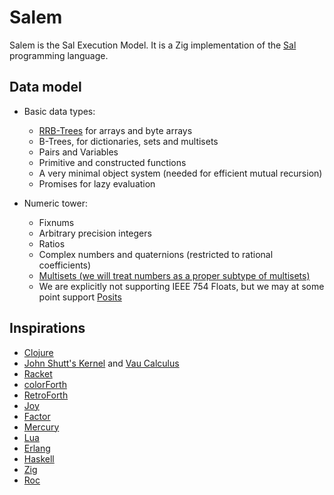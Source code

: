 # Salem

Salem is the Sal Execution Model. It is a Zig implementation of the
[Sal](intro-to-sal.md) programming language.

## Data model

* Basic data types:
  * [RRB-Trees](https://hypirion.com/thesis.pdf) for arrays and byte arrays
  * B-Trees, for dictionaries, sets and multisets
  * Pairs and Variables
  * Primitive and constructed functions
  * A very minimal object system (needed for efficient mutual recursion)
  * Promises for lazy evaluation

* Numeric tower:
  * Fixnums
  * Arbitrary precision integers
  * Ratios
  * Complex numbers and quaternions (restricted to rational coefficients)
  * [Multisets (we will treat numbers as a proper subtype of multisets)](https://www.youtube.com/playlist?list=PLIljB45xT85D94vHAB8joyFTH4dmVJ_Fw)
  * We are explicitly not supporting IEEE 754 Floats, but we may at some point support [Posits](https://posithub.org/)

## Inspirations

* [Clojure](https://clojure.org/)
* [John Shutt's Kernel](https://ftp.cs.wpi.edu/pub/techreports/pdf/05-07.pdf) and [Vau Calculus](https://web.cs.wpi.edu/~jshutt/dissertation/etd-090110-124904-Shutt-Dissertation.pdf)
* [Racket](https://racket-lang.org/)
* [colorForth](https://colorforth.github.io/cf.htm)
* [RetroForth](https://retroforth.org/)
* [Joy](https://www.kevinalbrecht.com/code/joy-mirror/joy.html)
* [Factor](https://factorcode.org/)
* [Mercury](https://mercurylang.org/)
* [Lua](https://www.lua.org/)
* [Erlang](http://www.erlang.org/)
* [Haskell](https://www.haskell.org/)
* [Zig](https://ziglang.org/)
* [Roc](https://www.roc-lang.org/)
